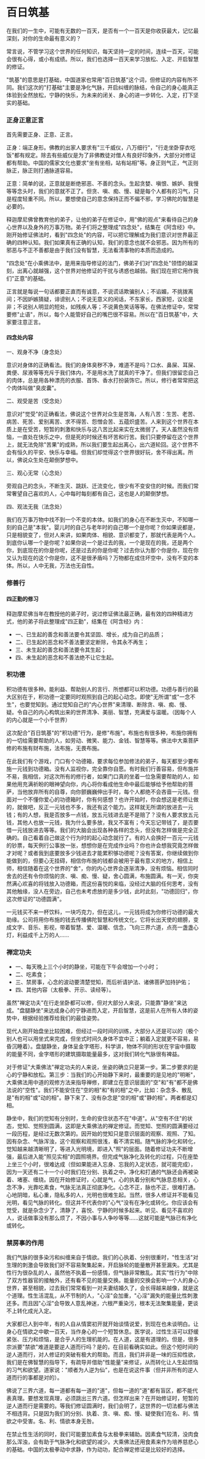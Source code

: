 # 百日筑基

在我们的一生中，可能有无数的一百天，是否有一个一百天是你收获最大，记忆最深刻，对你的生命最有意义的？

常言说，不管学习这个世界的任何知识，每天坚持一定的时间，连续一百天，可能会很有心得，或小有成绩。所以，我们也选择一百天来学习放松、入定、开启智慧的修证。

"筑基"的意思是打基础，中国道家也常用"百日筑基"这个词，但修证的内容有所不同。我们这次的"打基础"主要是净化气脉，开启纠缠的脉结，令自己的身心能真正体验到全然放松，宁静的快乐，为未来的闭关、身心的进一步转化、入定，打下坚实的基础。

### 正身正意正言

首先需要正身、正意、正言。

正身：端正身形。佛教的出家人要求有"三千威仪，八万细行"，"行走坐卧穿衣吃饭"都有规定。除去有些威仪是为了非佛教徒对僧人有良好印象外，大部分对修证都有帮助。中国的儒家文化也要求"坐有坐相，站有站相"等。身正则气正，气正则脉正，脉正则打通脉道容易。

正意：简单的说，正意就是断绝邪恶、不善的念头。生起贪婪、嗔恨、嫉妒、我慢等等念头时，我们的意就不正了。但贪、嗔、痴、慢、疑是每个人都有的习气，只是程度轻重不同。所以，要想使自己的意念保持正而不偏不邪，学习佛陀的智慧是必要的。

释迦摩尼佛曾教育他的弟子，让他的弟子在修证中，用"佛的观点"来看待自己的身心世界以及身外的万事万物。弟子们将之整理成"四念处"，结集在《阿含经》中。刚开始修证佛法时，看到"四念处"的内容，可以把它理解成为我们意识对世界最正确的四种认知。我们如果真有正确的认知，我们的意念也就不会邪恶。因为所有的邪恶与不正不善都是由于我们没有智慧，无法看清事物的本质而造成的。

"四念处"在小乘佛法中，是用来指导修证的法门，佛弟子们对"四念处"领悟的越深刻，出离心就越强，这个世界对他修证的干扰与诱惑也越弱。我们现在把它用作我们"正意"的基础。

正言就是每说一句话都要正直而有诚意，不说谎话欺骗别人；不谄媚，不挑拨离间；不因妒嫉猜疑，诽谤别人；不说无意义的闲话，不东家长，西家短，议论是非；不说别人明显的短处，如残疾人等；不说黄色笑话等等。在佛法修证中，常常要修"止语"，所以，每个人能管好自己的嘴巴很不容易。所以在"百日筑基"中，大家要注意正言。

#### 四念处内容

一、观身不净（身念处）

意识对身体的正确看法。我们的身体臭秽不净，难道不是吗？口水、鼻屎、耳屎、粪便、尿液等等充斥于我们体内，不是用水洗了就真的干净了。但我们很留恋自己的肉体，总是用各种漂亮的衣服、首饰、香水打扮装饰它。所以，修行者常常把这个肉体叫做"臭皮囊"。

二、观受是苦（受念处）

意识对"觉受"的正确看法，佛说这个世界对众生是苦海，人有八苦：生苦、老苦、病苦、死苦、爱别离苦、求不得苦、怨憎会苦、五蕴炽盛苦。人来到这个世界在本质上是在受苦，短暂的刺激和快乐与这八苦比起来实在太微弱了。天人虽然没有烦恼，一直处在快乐之中，但是死的时候还有坏苦和行苦。我们只要停留在这个世界上，就无法免除"苦果"的成熟，所以我们要生起出离心，出六道轮回。这个世界不会有恒久的平安、快乐与幸福。但我们却觉得这个世界很好玩，舍不得出离。所以，佛说众生处在颠倒梦想中。

三、观心无常（心念处）

旁观自己的念头，不断生灭、跳跃、迁流变化，很少有不变安住的时候。而我们常常奢望自己喜欢的人，心中每时每刻都有自己，这也是人的颠倒梦想。

四、观法无我（法念处）

我们在万事万物中找不到一个不变的本体。如我们的身心在不断生灭中，不知哪一刻的自己是"本我"。婴儿时的自己与老年时的自己哪一个是你呢？你如果说都是，只是相貌变了，但对人来讲，如果肉体、相貌、意识都变了，那就代表是两个人。到底你认哪一个是你呢？如果你说一个是过去的我，一个是现在的我，还是两个你，到底现在的你是你呢，还是过去的你是你呢？过去你认为那个你是你，现在你又认为现在的这个你是你，这不是很矛盾吗？万物都在成住坏空中，没有不变的本体。所以，人中无我，万法也无自性。

### 修善行

#### 四正勤的修习

释迦摩尼佛当年在教授他的弟子时，说过修证佛法最正确，最有效的四种精进方式，他的弟子将此整理成"四正勤"，结集在《阿含经》内：

-   一、已生起的善念和善法要令其坚固、增长，成为自己的品质；
-   二、已生起的恶念和不善法要坚定断除，令其永不再生；
-   三、未生起的善念和善法要令其生起；
-   四、未生起的恶念和不善法绝不让它生起。

### 积功德
积功德有很多种。能利益、帮助别人的言行、所想都可以积功德。功德与善行的最大区别在于，积功德一定要同时观照到自己的起心动念。即使"无所谓"或"一念不生"，也要觉知到。通过觉知自己的"内心世界"来清理、断除贪、嗔、痴、慢、疑。令自己的内心构筑出来的世界清净、美丽、智慧，充满爱与温暖。（因每个人的内心就是一个小千世界）

这次配合"百日筑基"的"积功德"行为，是修"布施"。布施也有很多种，布施你拥有的一切给需要帮助的人，如劳动、微笑、能力、金钱、智慧等等。佛法中大乘菩萨修的布施有财布施，法布施，无畏布施。

在此我们有个游戏，门口有个功德箱，要求每位参加修法的弟子，每天都至少要布施一元钱到功德箱。没有人监视你，完全靠你自愿。有时我们行善容易，但布施并不易，我相信，对这次所有的修行者，如果门口真的坐着一位急需要帮助的人，如果他用充满祈盼的眼神望向你，内心将你看成他生命中最后能够给予他帮助的菩萨，当他放弃所有的自尊，向你颤巍巍伸出手时，每个人都绝不会吝啬一元钱。但面对一个不懂你爱心的功德箱时，你有何感想？也许开始时，你会想这是老师让做的，就做吧，反正一元钱也不多，我还有这个能力。这样就无所谓的放进去一元钱；有的人想，我是否放多一点钱，放五元钱进去是不是赔了？没有人要求放五元钱，其他人也放一元钱，我为什么要多放，我又不富有；今天忘记带钱了，是否要借一元钱放进去等等。我们的大脑会出现各种各样的念头，但没有怎样做是完全正确的。自己看着自己做这个行为时的起心动念就行了。有的人会换好一百元一元钱的钞票，每天例行公事放一张，想想你是在完成作业吗？你也许会想我究竟怎样做才对呢？或者我到底要放多少钱进去才能累积够功德呢？没有答案，你继续做到你能做到的，但要心无挂碍，相信你布施的钱都会被用于最有意义的地方，相信上师，相信随着在这个世界的"舍"，你的内心世界会逐渐清净，没有烦恼。相信同时舍去的还有令你烦恼的贪、嗔、痴、慢、疑，舍心圆满，布施圆满。有一天，你突然满心欢喜的将钱放入功德箱，而这份喜悦的来临，没经过大脑的任何思考，没有其他触缘，没人在旁边，自己也未考虑放的是多少钱，此时此刻，"功德回归"，你这次修证的"功德圆满"。

一元钱买不来一杯饮料，一块巧克力，但在这儿，一元钱将成为你修行功德的最大助缘。公司将用你布施的钱去传播佛陀智慧和传统文化，它将长出天使的翅膀，变成文字、音乐、影视，带着智慧、爱、温暖、信念，飞向三界六道，点亮一盏盏心灯，利益成千上万的人......

### 禅定功夫

-   一、每天晚上三个小时的静坐，可能在下午会增加一个小时；
-   二、吃素食；
-   三、禁房事，心念的波动要清楚觉知，而后祈请护法、诸佛菩萨加持护佑；
-   四、其他内容（太极拳、开示、读经等）。

虽然"禅定功夫"在行走坐卧都可以修，但对大部分人来说，只能靠"静坐"来达成。"盘腿静坐"来达成身心的宁静进而入定，开启智慧，这是前人在所有人体的姿势中，根据经验推荐给我们的最佳姿势。

现代人刚开始盘坐比较困难，但经过一段时间的训练，大部分人还是可以的（极个别人也可以用坐式来完成，但坐式时间久身体不宜中正；躺着入定就更不容易，易昏沉睡着）。盘腿静坐，身体呈金字塔形，科学讲，物体不同的形状在宇宙中摄取的能量不同，金字塔形的建筑摄取能量最多，这对我们转化气脉很有裨益。

对于修证"大乘佛法"禅定功夫的人来说，坐姿的确立只是第一步。第二步要求的是心的宁静和放松。第三步：当我们的心开始静下来时，最重要的是见地的"明晰"，大乘佛法用中道的观修方法来指导禅修，即建立在意识层面的"空"和"有"都不是佛法说的"空性"。我们不能安住在"空的相"和"有的相"之中，比如：杂念多、散乱是"有的相"或"动的相"。静下来了、没有杂念是"空的相"或"静的相"。两者都是幻相。

静坐中，我们的觉知有分别时，生命的安住状态不在"中道"。从"空有不住"的状态，觉知、觉照到圆满，这即是大乘佛法的禅定修证。而觉知、觉照的圆满要经过一段历程，是经过无数次第的。因开始的觉知只是意识层面的观察、观照、了知。因有杂念、气脉浑浊，这个观察和观照很浅，看不清实相。随气脉的净化和转化，觉知越来越清晰明了，等进入光明境，即进入"照"的层面。随着修证功夫不断增强，最后进入能"照见实相"的圆照境界。但完成气脉净化及转化的过程，只在座垫上坐三个小时，很难达成（但如果能进入忘身、忘我的入定状态，就可能完成），因为一天还有二十一个小时我们在分别、执着之中。净化和打通的气脉还会再被染着、堵塞、缠绕。因在开始修证时，心就是气，心的执着分别和气脉息息相关，心念不净，光靠吃素食，气脉无法真正彻底净化。心念不正，脉也不正，很难打通。心地阴暗，私心重，隐私多的人，光明也很难生起。当然，很多人修证并不能看见光明，看见气脉的转化。但这并不代表你的"心气"没有在净化或转化。你应该会有觉受，就是杂念少了，清静了，喜悦、宁静的时候多起来。听见、看见不喜欢的人，说话做事没有那么烦了，不因小事与人争吵等等......这就可能是气脉已有净化或转化。

### 禁房事的作用

我们气脉的很多染污和纠缠来自于情欲。我们的心执着、分别很重时，"性生活"对生理的刺激会导致我们好不容易聚集起来，开启脉轮的能量散开甚至漏失。尤其是性行为很杂乱的人，虽然他不执着一份感情，但气脉非常散乱。其实"性行为"中除了双方性器官的接触外，还有看不见的能量交换。能量的交换会影响一个人的身心世界，甚至相貌，过去我们常常看到一对夫妻结婚久了，会长得越来越像，就是这个道理。性生活混乱，从不节制的人，"心淫"会加重，"心淫"漏失的能量比性刺激还多。而且因"心淫"会导致人意乱神迷，六根严重染污，根本无法聚集能量，更谈不上转化成光入定。

大家都已人到中年，有的人自从情窦初开就开始谈情说爱，到现在也未谈明白。让身心在情欲之中歇一百天，当作身心的一个短暂休息。医学说，过性生活可以舒缓紧张、压力和烦恼，是合乎人的生理机能的。在人道，这是有道理的。但是，很多宗派要"禁欲"难道是要逆人道而行吗？是的，在目前看确实如此。但这个短时间的逆人道而行，对人修证的突破有极大的帮助。而且，我们并非是一味的压抑性欲，我们是在佛智慧的指导下，有疏导并借助"性能量"来修证，从而转化让人生起烦恼的习气和欲望。道家说："顺者为人逆为仙"，也是在说这件事（但并非所有的逆人道而行的事都是对的）。

佛说了三界六道，每一道都有每一道的"道"，但每一道的"道"都有盲区，都不能代表真理。要想发现真理，必须跳出三界六道。但怎样出来？在开始修证时，短暂的逆人道而行是需要的。等我们修证圆满时，我们会明了，这世界的一切法都与佛法不相违背。只是因为我们的分别、执着、贪、嗔、痴、慢、疑使我们在名、利、情欲之中受害。名、利、情欲本身无咎。

在禁止性生活的同时，我们可能要加素食与太极拳来辅助。因素食气较清，没肉食那么浑浊，会有助于气脉净化和欲望的减少。大乘佛法还用食素来作为培养慈悲心的基础。中国的太极拳动中求静，作为动功，配合禅定修证是比较好的选择。